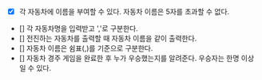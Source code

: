 - [X] 각 자동차에 이름을 부여할 수 있다. 자동차 이름은 5자를 초과할 수 없다.
- [] 각 자동차명을 입력받고 ','로 구분한다.
- [] 전진하는 자동차를 출력할 때 자동차 이름을 같이 출력한다.
- []  자동차 이름은 쉼표(,)를 기준으로 구분한다.
- []  자동차 경주 게임을 완료한 후 누가 우승했는지를 알려준다. 우승자는 한명 이상일 수 있다.